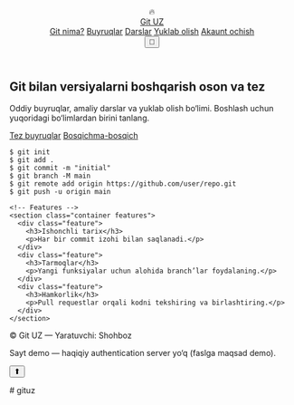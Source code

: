 <!DOCTYPE html>
<html lang="uz">
<head>
  <meta charset="utf-8" />
  <meta name="viewport" content="width=device-width,initial-scale=1" />
  <title>Git UZ — Bosh sahifa</title>
  <link rel="stylesheet" href="style.css" />
</head>
<body>
  <!-- Header -->
  <header class="site-header">
    <div class="container header-inner">
      <div class="brand">
        <div class="logo">🔥</div>
        <a href="index.html" class="brand-title">Git UZ</a>
      </div>
      <nav class="nav">
        <a href="about.html">Git nima?</a>
        <a href="commands.html">Buyruqlar</a>
        <a href="tutorials.html">Darslar</a>
        <a href="download.html">Yuklab olish</a>
        <a href="signup.html" class="btn btn-primary">Akaunt ochish</a>
      </nav>
      <button id="themeToggle" class="theme-btn" aria-label="Toggle theme">🌙</button>
    </div>
  </header>

  <!-- Hero -->
  <main>
    <section class="hero">
      <div class="container hero-inner">
        <div class="hero-text">
          <h1>Git bilan versiyalarni boshqarish <span class="accent">oson</span> va tez</h1>
          <p class="lead">Oddiy buyruqlar, amaliy darslar va yuklab olish bo‘limi. Boshlash uchun yuqoridagi bo‘limlardan birini tanlang.</p>
          <div class="hero-cta">
            <a href="commands.html" class="btn btn-secondary">Tez buyruqlar</a>
            <a href="tutorials.html" class="btn btn-outline">Bosqichma-bosqich</a>
          </div>
        </div>
        <div class="hero-card">
          <pre class="code-block"><code>$ git init
$ git add .
$ git commit -m "initial"
$ git branch -M main
$ git remote add origin https://github.com/user/repo.git
$ git push -u origin main</code></pre>
        </div>
      </div>
    </section>

    <!-- Features -->
    <section class="container features">
      <div class="feature">
        <h3>Ishonchli tarix</h3>
        <p>Har bir commit izohi bilan saqlanadi.</p>
      </div>
      <div class="feature">
        <h3>Tarmoqlar</h3>
        <p>Yangi funksiyalar uchun alohida branch’lar foydalaning.</p>
      </div>
      <div class="feature">
        <h3>Hamkorlik</h3>
        <p>Pull requestlar orqali kodni tekshiring va birlashtiring.</p>
      </div>
    </section>
  </main>

  <!-- Footer -->
  <footer class="site-footer">
    <div class="container footer-inner">
      <p>© <span id="year"></span> Git UZ — Yaratuvchi: Shohboz</p>
      <p class="small">Sayt demo — haqiqiy authentication server yo‘q (faslga maqsad demo).</p>
    </div>
  </footer>

  <button id="toTop" class="to-top" aria-label="Back to top">⬆</button>
  <script src="script.js"></script>
</body>
</html>
# gituz
